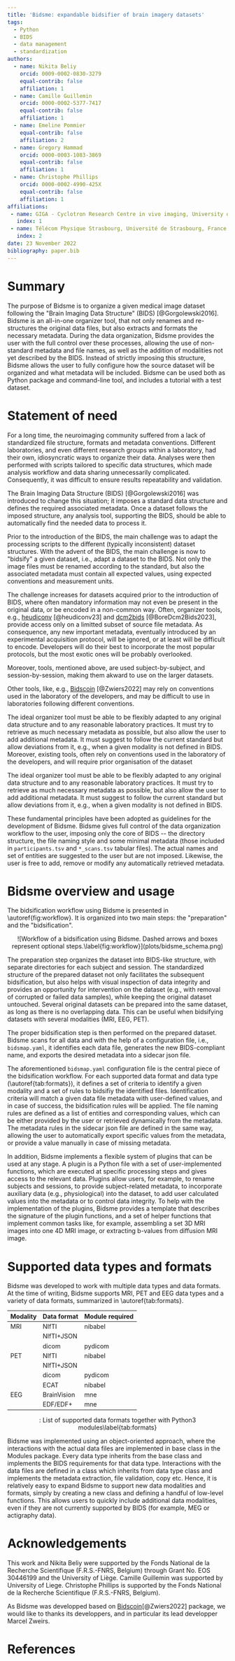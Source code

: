```yaml
---
title: 'Bidsme: expandable bidsifier of brain imagery datasets'
tags:
  - Python
  - BIDS
  - data management
  - standardization
authors:
  - name: Nikita Beliy
    orcid: 0009-0002-0830-3279
    equal-contrib: false
    affiliation: 1
  - name: Camille Guillemin
    orcid: 0000-0002-5377-7417
    equal-contrib: false
    affiliation: 1
  - name: Emeline Pommier
    equal-contrib: false
    affiliation: 2
  - name: Gregory Hammad
    orcid: 0000-0003-1083-3869
    equal-contrib: false
    affiliation: 1
  - name: Christophe Phillips
    orcid: 0000-0002-4990-425X
    equal-contrib: false
    affiliation: 1
affiliations:
 - name: GIGA - Cyclotron Research Centre in vivo imaging, University of Liege, Liege, Belgium
   index: 1
 - name: Télécom Physique Strasbourg, Université de Strasbourg, France
   index: 2
date: 23 November 2022
bibliography: paper.bib
---
```


# Summary

The purpose of Bidsme is to organize a given medical image dataset following the "Brain Imaging Data Structure" (BIDS) [@Gorgolewski2016]. Bidsme is an all-in-one organizer tool, that not only renames and re-structures the original data files, but also extracts and formats the necessary metadata. During the data organization, Bidsme provides the user with the full control over these processes, allowing the use of non-standard metadata and file names, as well as the addition of modalities not yet described by the BIDS. Instead of strictly imposing this structure, Bidsme allows the user to fully configure how the source dataset will be organized and what metadata will be included. Bidsme can be used both as Python package and command-line tool, and includes a tutorial with a test dataset.

# Statement of need

For a long time, the neuroimaging community suffered from a lack of standardized file structure, formats and metadata conventions. Different laboratories, and even different research groups within a laboratory, had their own, idiosyncratic ways to organize their data. Analyses were then performed with scripts tailored to specific data structures, which made analysis workflow and data sharing unnecessarily complicated. Consequently, it was difficult to ensure results repeatability and validation.

The Brain Imaging Data Structure (BIDS) [@Gorgolewski2016] was introduced to change this situation; it imposes a standard data structure and defines the required associated metadata. Once a dataset follows the imposed structure, any analysis tool, supporting the BIDS, should be able to automatically find the needed data to process it.

Prior to the introduction of the BIDS, the main challenge was to adapt the processing scripts to the different (typically inconsistent) dataset structures. With the advent of the BIDS, the main challenge is now to "bidsify" a given dataset, i.e., adapt a dataset to the BIDS. Not only the image files must be renamed according to the standard, but also the associated metadata must contain all expected values, using expected conventions and measurement units.

The challenge increases for datasets acquired prior to the introduction of BIDS, where often mandatory information may not even be present in the original data, or be encoded in a non-common way.
Often, organizer tools, e.g.,
[heudiconv](https://heudiconv.readthedocs.io/en/latest/index.html) [@heudiconv23] and
[dcm2bids](https://unfmontreal.github.io/Dcm2Bids) [@BoreDcm2Bids2023],
provide access only on a limitted subset of source file metadata.
As consequence, any new important metadata,
eventually introduced by an experimental acquisition protocol,
will be ignored, or at least will be difficult to encode.
Developers will do their best to incorporate the most popular protocols,
but the most exotic ones will be probably overlooked.

Moreover, tools, mentioned above, are used subject-by-subject, and session-by-session,
making them akward to use on the larger datasets.

Other tools, like, e.g., [Bidscoin](https://github.com/Donders-Institute/bidscoin) [@Zwiers2022]
may rely on conventions used in the laboratory of the developers,
and may be difficult to use in laboratories following different conventions.

The ideal organizer tool must be able to be flexibly adapted to any original data structure and to any reasonable laboratory practices. It must try to retrieve as much necessary metadata as possible, but also allow the user to add additional metadata. It must suggest to follow the current standard but allow deviations from it, e.g., when a given modality is not defined in BIDS.
Moreover, existing tools, often rely on conventions used in the laboratory of the developers,
and will require prior organisation of the dataset

The ideal organizer tool must be able to be flexibly adapted to any original data structure and to any reasonable laboratory practices. It must try to retrieve as much necessary metadata as possible, but also allow the user to add additional metadata. It must suggest to follow the current standard but allow deviations from it, e.g., when a given modality is not defined in BIDS.

These fundamental principles have been adopted as guidelines for the development of Bidsme. Bidsme gives full control of the data organization workflow to the user, imposing only the core of BIDS -- the directory structure, the file naming style and some minimal metadata (those included in `participants.tsv` and `*_scans.tsv` tabular files). The actual names and set of entities are suggested to the user but are not imposed. Likewise, the user is free to add, remove or modify any automatically retrieved metadata.

# Bidsme overview and usage

The bidsification workflow using Bidsme is presented in \autoref{fig:workflow}. It is organized into two main steps: the "preparation" and the "bidsification".

<center>
![Workflow of a bidsification using Bidsme. Dashed arrows and boxes represent optional steps.\label{fig:workflow}](plots/bidsme_schema.png)
</center>

The preparation step organizes the dataset into BIDS-like structure, with separate directories for each subject and session. The standardized structure of the prepared dataset not only facilitates the subsequent bidsification, but also helps with visual inspection of data integrity and provides an opportunity for intervention on the dataset (e.g., with removal of corrupted or failed data samples), while keeping the original dataset untouched. Several original datasets can be prepared into the same dataset, as long as there is no overlapping data. This can be useful when bidsifying datasets with several modalities (MRI, EEG, PET).

The proper bidsification step is then performed on the prepared dataset. Bidsme scans for all data and with the help of a configuration file, i.e., `bidsmap.yaml`, it identifies each data file, generates the new BIDS-compliant name, and exports the desired metadata into a sidecar json file.

The aforementioned `bidsmap.yaml` configuration file is the central piece of the bidsification workflow. For each supported data format and data type (\autoref{tab:formats}), it defines a set of criteria to identify a given modality and a set of rules to bidsifiy the identified files. Identification criteria will match a given data file metadata with user-defined values, and in case of success, the bidsification rules will be applied. The file naming rules are defined as a list of entities and corresponding values, which can be either provided by the user or retrieved dynamically from the metadata. The metadata rules in the sidecar json file are defined in the same way, allowing the user to automatically export specific values from the metadata, or provide a value manually in case of missing metadata.

In addition, Bidsme implements a flexible system of plugins that can be used at any stage. A plugin is a Python file with a set of user-implemented functions, which are executed at specific processing steps and gives access to the relevant data. Plugins allow users, for example, to rename subjects and sessions, to provide subject-related metadata, to incorporate auxiliary data (e.g., physiological) into the dataset, to add user calculated values into the metadata or to control data integrity. To help with the implementation of the plugins, Bidsme provides a template that describes the signature of the plugin functions, and a set of helper functions that implement common tasks like, for example, assembling a set 3D MRI images into one 4D MRI image, or extracting b-values from diffusion MRI image.

# Supported data types and formats

Bidsme was developed to work with multiple data types and data formats. At the time of writing, Bidsme supports MRI, PET and EEG data types and a variety of data formats, summarized in \autoref{tab:formats}.

<center>

| Modality | Data format | Module required |
| --------     | -----------        | -------------             |
| MRI        | NIfTI            | nibabel              |
|              | NIfTI+JSON  |                           |
|              | dicom          | pydicom            |
| PET        | NIfTI            | nibabel              |
|              | NIfTI+JSON  |                           |
|              | dicom          | pydicom             |
|              | ECAT            | nibabel               |
| EEG       | BrainVision   | mne                   |
|              | EDF/EDF+    | mne                   |

: List of supported data formats together with Python3 modules\label{tab:formats}
</center>

Bidsme was implemented using an object-oriented approach, where the interactions with the actual data files are implemented in base class in the Modules package. Every data type inherits from the base class and implements the BIDS requirements for that data type. Interactions with the data files are defined in a class which inherits from data type class and implements the metadata extraction, file validation, copy etc. Hence, it is relatively easy to expand Bidsme to support new data modalities and formats, simply by creating a new class and defining a handful of low-level functions. This allows users to quickly include additional data modalities, even if they are not currently supported by BIDS (for example, MEG or actigraphy data).

# Acknowledgements

This work and Nikita Beliy were supported by the Fonds National de la Recherche Scientifique (F.R.S.-FNRS, Belgium) through Grant No. EOS 30446199 and the University of Liège. Camille Guillemin was supported by University of Liege. Christophe Phillips is supported by the Fonds National de la Recherche Scientifique (F.R.S.-FNRS, Belgium).

As Bidsme was developped based on [Bidscoin](https://github.com/Donders-Institute/bidscoin)[@Zwiers2022] package, we would like to thanks its developpers, and in particular its lead developper Marcel Zweirs.

# References
